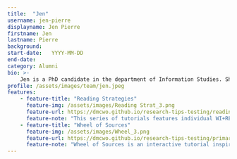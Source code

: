 ```yaml
---
title:  "Jen"
username: jen-pierre
displayname: Jen Pierre
firstname: Jen
lastname: Pierre
background: 
start-date:   YYYY-MM-DD 
end-date:
category: Alumni
bio: >- 
    Jen is a PhD candidate in the department of Information Studies. She researches how youth use social media for social support, and is highly enthusiastic about technology-faciliated commmunity engagement. At WI+RE she was the lead instructional designer of the resarch process interactive poster survey series, where she and other WI+RE members collected data about UCLA students' research processes and recommended library services to help navigate it. She also worked on the Wheel of Sources project, and is currently working with WI+RE members on a forthcoming chapter on student engagement in libraries.
profile: /assets/images/team/jen.jpeg
features:
    - feature-title: "Reading Strategies"
      feature-img: /assets/images/Reading Strat_3.png
      feature-url: https://dmcwo.github.io/research-tips-testing/reading-strategies/
      feature-note: "This series of tutorials features individual WI+RE members' favorite tips for reading and taking notes. Jen's advice focuses on organizing your notes by turning questions into headings."
    - feature-title: "Wheel of Sources"
      feature-img: /assets/images/Wheel_3.png
      feature-url: https://dmcwo.github.io/research-tips-testing/primary-secondary/
      feature-note: "Wheel of Sources is an interactive tutorial inspired by game shows and inspired to help students actively differentiate primary sources from secondary sources, and understand how these sources may be used differently depending on a particular research topic."
---
```

